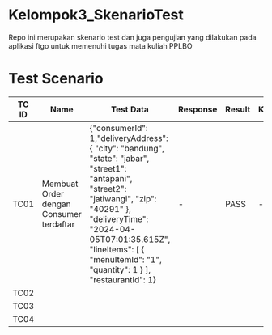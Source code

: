 # Kelompok3_SkenarioTest
Repo ini merupakan skenario test dan juga pengujian yang dilakukan pada aplikasi ftgo untuk memenuhi tugas mata kuliah PPLBO

# Test Scenario
| TC ID| Name | Test Data |Response| Result | Keterangan
| ---- | ---- | ---- | ---- | ---- | ---- |
| TC01 |Membuat Order dengan Consumer terdaftar | {"consumerId": 1,"deliveryAddress": {    "city": "bandung",    "state": "jabar",    "street1": "antapani",    "street2": "jatiwangi",    "zip": "40291"  },  "deliveryTime": "2024-04-05T07:01:35.615Z",  "lineItems": [    {      "menuItemId": "1",      "quantity": 1    }  ],  "restaurantId": 1} |- | PASS | -
| TC02 |
| TC03 |
| TC04 |
